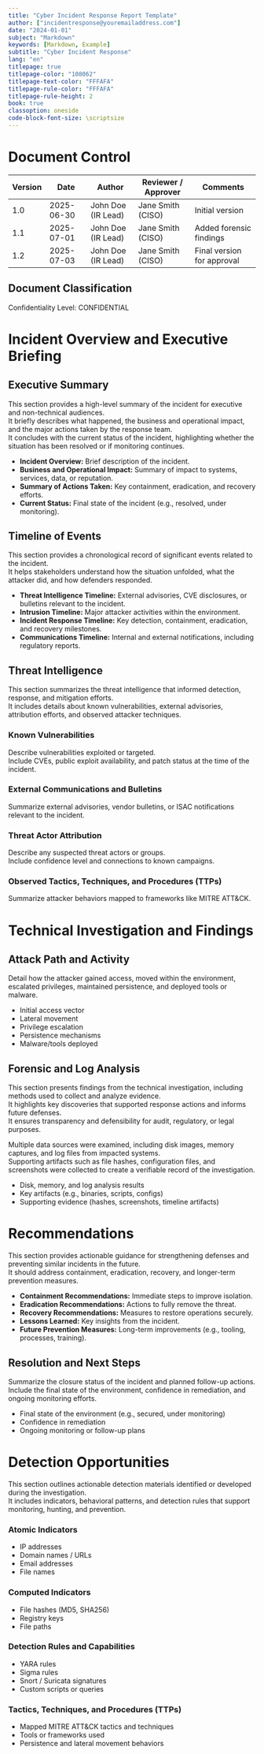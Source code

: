 ```yaml
---
title: "Cyber Incident Response Report Template"
author: ["incidentresponse@youremailaddress.com"]
date: "2024-01-01"
subject: "Markdown"
keywords: [Markdown, Example]
subtitle: "Cyber Incident Response"
lang: "en"
titlepage: true
titlepage-color: "108062"
titlepage-text-color: "FFFAFA"
titlepage-rule-color: "FFFAFA"
titlepage-rule-height: 2
book: true
classoption: oneside
code-block-font-size: \scriptsize
---
```


# Document Control  

| Version | Date       | Author             | Reviewer / Approver | Comments                  |
|---------|------------|-------------------|--------------------|--------------------------|
| 1.0     | 2025-06-30 | John Doe (IR Lead) | Jane Smith (CISO)   | Initial version           |
| 1.1     | 2025-07-01 | John Doe (IR Lead) | Jane Smith (CISO)   | Added forensic findings   |
| 1.2     | 2025-07-03 | John Doe (IR Lead) | Jane Smith (CISO)   | Final version for approval|

## Document Classification  
Confidentiality Level: CONFIDENTIAL  

# Incident Overview and Executive Briefing  

## Executive Summary  
This section provides a high-level summary of the incident for executive and non-technical audiences.  
It briefly describes what happened, the business and operational impact, and the major actions taken by the response team.  
It concludes with the current status of the incident, highlighting whether the situation has been resolved or if monitoring continues.

- **Incident Overview:** Brief description of the incident.
- **Business and Operational Impact:** Summary of impact to systems, services, data, or reputation.
- **Summary of Actions Taken:** Key containment, eradication, and recovery efforts.
- **Current Status:** Final state of the incident (e.g., resolved, under monitoring).

## Timeline of Events  
This section provides a chronological record of significant events related to the incident.  
It helps stakeholders understand how the situation unfolded, what the attacker did, and how defenders responded.

- **Threat Intelligence Timeline:** External advisories, CVE disclosures, or bulletins relevant to the incident.
- **Intrusion Timeline:** Major attacker activities within the environment.
- **Incident Response Timeline:** Key detection, containment, eradication, and recovery milestones.
- **Communications Timeline:** Internal and external notifications, including regulatory reports.

## Threat Intelligence  
This section summarizes the threat intelligence that informed detection, response, and mitigation efforts.  
It includes details about known vulnerabilities, external advisories, attribution efforts, and observed attacker techniques.

### Known Vulnerabilities  
Describe vulnerabilities exploited or targeted.  
Include CVEs, public exploit availability, and patch status at the time of the incident.

### External Communications and Bulletins  
Summarize external advisories, vendor bulletins, or ISAC notifications relevant to the incident.

### Threat Actor Attribution  
Describe any suspected threat actors or groups.  
Include confidence level and connections to known campaigns.

### Observed Tactics, Techniques, and Procedures (TTPs)  
Summarize attacker behaviors mapped to frameworks like MITRE ATT&CK.

# Technical Investigation and Findings  

## Attack Path and Activity  
Detail how the attacker gained access, moved within the environment, escalated privileges, maintained persistence, and deployed tools or malware.

- Initial access vector
- Lateral movement
- Privilege escalation
- Persistence mechanisms
- Malware/tools deployed  

## Forensic and Log Analysis  
This section presents findings from the technical investigation, including methods used to collect and analyze evidence.  
It highlights key discoveries that supported response actions and informs future defenses.  
It ensures transparency and defensibility for audit, regulatory, or legal purposes.

Multiple data sources were examined, including disk images, memory captures, and log files from impacted systems.  
Supporting artifacts such as file hashes, configuration files, and screenshots were collected to create a verifiable record of the investigation.

- Disk, memory, and log analysis results
- Key artifacts (e.g., binaries, scripts, configs)
- Supporting evidence (hashes, screenshots, timeline artifacts)

# Recommendations  
This section provides actionable guidance for strengthening defenses and preventing similar incidents in the future.  
It should address containment, eradication, recovery, and longer-term prevention measures.

- **Containment Recommendations:** Immediate steps to improve isolation.
- **Eradication Recommendations:** Actions to fully remove the threat.
- **Recovery Recommendations:** Measures to restore operations securely.
- **Lessons Learned:** Key insights from the incident.
- **Future Prevention Measures:** Long-term improvements (e.g., tooling, processes, training).

## Resolution and Next Steps  
Summarize the closure status of the incident and planned follow-up actions.  
Include the final state of the environment, confidence in remediation, and ongoing monitoring efforts.

- Final state of the environment (e.g., secured, under monitoring)
- Confidence in remediation
- Ongoing monitoring or follow-up plans  

# Detection Opportunities  
This section outlines actionable detection materials identified or developed during the investigation.  
It includes indicators, behavioral patterns, and detection rules that support monitoring, hunting, and prevention.

### Atomic Indicators  
- IP addresses  
- Domain names / URLs  
- Email addresses  
- File names  

### Computed Indicators  
- File hashes (MD5, SHA256)  
- Registry keys  
- File paths  

### Detection Rules and Capabilities  
- YARA rules  
- Sigma rules  
- Snort / Suricata signatures  
- Custom scripts or queries  

### Tactics, Techniques, and Procedures (TTPs)  
- Mapped MITRE ATT&CK tactics and techniques  
- Tools or frameworks used  
- Persistence and lateral movement behaviors  
